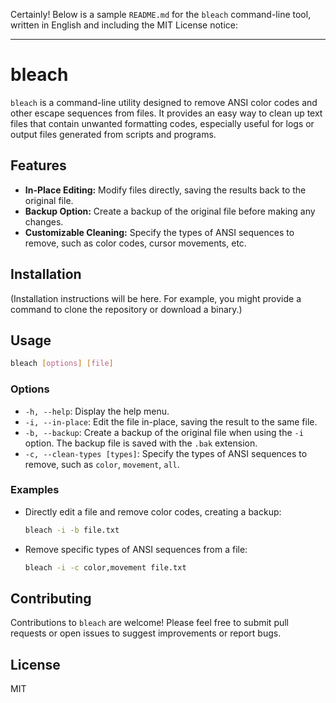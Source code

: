 Certainly! Below is a sample `README.md` for the `bleach` command-line tool, written in English and including the MIT License notice:

---

# bleach

`bleach` is a command-line utility designed to remove ANSI color codes and other escape sequences from files. It provides an easy way to clean up text files that contain unwanted formatting codes, especially useful for logs or output files generated from scripts and programs.

## Features

- **In-Place Editing:** Modify files directly, saving the results back to the original file.
- **Backup Option:** Create a backup of the original file before making any changes.
- **Customizable Cleaning:** Specify the types of ANSI sequences to remove, such as color codes, cursor movements, etc.

## Installation

(Installation instructions will be here. For example, you might provide a command to clone the repository or download a binary.)

## Usage

```bash
bleach [options] [file]
```

### Options

- `-h, --help`: Display the help menu.
- `-i, --in-place`: Edit the file in-place, saving the result to the same file.
- `-b, --backup`: Create a backup of the original file when using the `-i` option. The backup file is saved with the `.bak` extension.
- `-c, --clean-types [types]`: Specify the types of ANSI sequences to remove, such as `color`, `movement`, `all`.

### Examples

- Directly edit a file and remove color codes, creating a backup:
  ```bash
  bleach -i -b file.txt
  ```
- Remove specific types of ANSI sequences from a file:
  ```bash
  bleach -i -c color,movement file.txt
  ```

## Contributing

Contributions to `bleach` are welcome! Please feel free to submit pull requests or open issues to suggest improvements or report bugs.

## License

MIT
